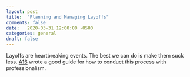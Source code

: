 ```yaml
---
layout: post
title:  "Planning and Managing Layoffs"
comments: false
date:   2020-03-31 12:00:00 -0500
categories: general
draft: false
---
```


Layoffs are heartbreaking events. The best we can do is make them suck less. [A16](https://a16z.com/2020/03/31/planning-and-managing-layoffs) wrote a good guide for how to conduct this process with professionalism.



